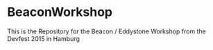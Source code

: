 # BeaconWorkshop
This is the Repository for the Beacon / Eddystone Workshop from the Devfest 2015 in Hamburg
